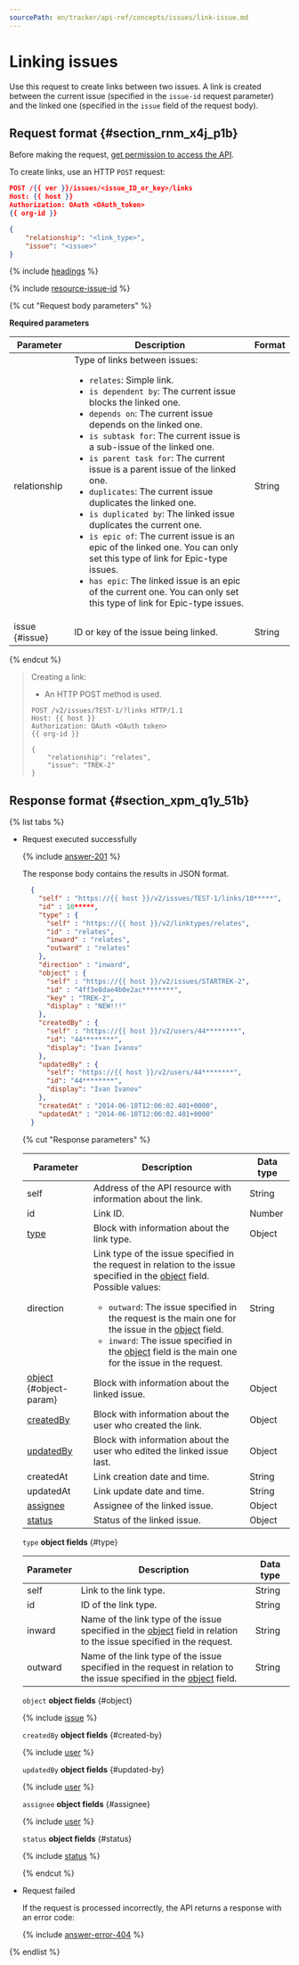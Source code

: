```yaml
---
sourcePath: en/tracker/api-ref/concepts/issues/link-issue.md
---
```

# Linking issues

Use this request to create links between two issues. A link is created between the current issue (specified in the `issue-id` request parameter) and the linked one (specified in the `issue` field of the request body).

## Request format {#section_rnm_x4j_p1b}

Before making the request, [get permission to access the API](../access.md).

To create links, use an HTTP `POST` request:

```json
POST /{{ ver }}/issues/<issue_ID_or_key>/links
Host: {{ host }}
Authorization: OAuth <OAuth_token>
{{ org-id }}

{
    "relationship": "<link_type>",
    "issue": "<issue>"
}
```
{% include [headings](../../../_includes/tracker/api/headings.md) %}

{% include [resource-issue-id](../../../_includes/tracker/api/resource-issue-id.md) %}

{% cut "Request body parameters" %}

**Required parameters**

| Parameter | Description | Format |
----- | ----- | -----
| relationship | Type of links between issues:<ul><li>`relates`: Simple link.</li><li>`is dependent by`: The current issue blocks the linked one.</li><li>`depends on`: The current issue depends on the linked one.</li><li>`is subtask for`: The current issue is a sub-issue of the linked one.</li><li>`is parent task for`: The current issue is a parent issue of the linked one.</li><li>`duplicates`: The current issue duplicates the linked one.</li><li>`is duplicated by`: The linked issue duplicates the current one.</li><li>`is epic of`: The current issue is an epic of the linked one. You can only set this type of link for Epic-type issues.</li><li>`has epic`: The linked issue is an epic of the current one. You can only set this type of link for Epic-type issues.</li></ul> | String |
| issue {#issue} | ID or key of the issue being linked. | String |

{% endcut %}

> Creating a link:
>
> - An HTTP POST method is used.
>
> ```
> POST /v2/issues/TEST-1/?links HTTP/1.1
> Host: {{ host }}
> Authorization: OAuth <OAuth token>
> {{ org-id }}
>
> {
>     "relationship": "relates",
>     "issue": "TREK-2"
> }
> ```

## Response format {#section_xpm_q1y_51b}

{% list tabs %}

- Request executed successfully

   {% include [answer-201](../../../_includes/tracker/api/answer-201.md) %}

   The response body contains the results in JSON format.

   ```json
     {
       "self" : "https://{{ host }}/v2/issues/TEST-1/links/10*****",
       "id" : 10*****,
       "type" : {
         "self" : "https://{{ host }}/v2/linktypes/relates",
         "id" : "relates",
         "inward" : "relates",
         "outward" : "relates"
       },
       "direction" : "inward",
       "object" : {
         "self" : "https://{{ host }}/v2/issues/STARTREK-2",
         "id" : "4ff3e8dae4b0e2ac********",
         "key" : "TREK-2",
         "display" : "NEW!!!"
       },
       "createdBy" : {
         "self" : "https://{{ host }}/v2/users/44********",
         "id": "44********",
         "display": "Ivan Ivanov"
       },
       "updatedBy" : {
         "self": "https://{{ host }}/v2/users/44********",
         "id": "44********",
         "display": "Ivan Ivanov"
       },
       "createdAt" : "2014-06-18T12:06:02.401+0000",
       "updatedAt" : "2014-06-18T12:06:02.401+0000"
     }
   ```

   {% cut "Response parameters" %}

   | Parameter | Description | Data type |
   ----- | ----- | -----
   | self | Address of the API resource with information about the link. | String |
   | id | Link ID. | Number |
   | [type](#type) | Block with information about the link type. | Object |
   | direction | Link type of the issue specified in the request in relation to the issue specified in the [object](#object-param) field. Possible values:<ul><li>`outward`: The issue specified in the request is the main one for the issue in the [object](#object-param) field.</li><li>`inward`: The issue specified in the [object](#object-param) field is the main one for the issue in the request.</li></ul> | String |
   | [object](#object) {#object-param} | Block with information about the linked issue. | Object |
   | [createdBy](#created-by) | Block with information about the user who created the link. | Object |
   | [updatedBy](#updated-by) | Block with information about the user who edited the linked issue last. | Object |
   | createdAt | Link creation date and time. | String |
   | updatedAt | Link update date and time. | String |
   | [assignee](#assignee) | Assignee of the linked issue. | Object |
   | [status](#status) | Status of the linked issue. | Object |

   `type` **object fields** {#type}

   | Parameter | Description | Data type |
   ----- | ----- | -----
   | self | Link to the link type. | String |
   | id | ID of the link type. | String |
   | inward | Name of the link type of the issue specified in the [object](#object-param) field in relation to the issue specified in the request. | String |
   | outward | Name of the link type of the issue specified in the request in relation to the issue specified in the [object](#object-param) field. | String |

   `object` **object fields** {#object}

   {% include [issue](../../../_includes/tracker/api/issue.md) %}

   `createdBy` **object fields** {#created-by}

   {% include [user](../../../_includes/tracker/api/user.md) %}

   `updatedBy` **object fields** {#updated-by}

   {% include [user](../../../_includes/tracker/api/user.md) %}

   `assignee` **object fields** {#assignee}

   {% include [user](../../../_includes/tracker/api/user.md) %}

   `status` **object fields** {#status}

   {% include [status](../../../_includes/tracker/api/status.md) %}

   {% endcut %}

- Request failed

   If the request is processed incorrectly, the API returns a response with an error code:

   {% include [answer-error-404](../../../_includes/tracker/api/answer-error-404.md) %}

{% endlist %}
